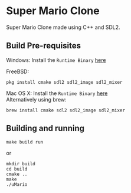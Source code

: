 # Super Mario Clone
Super Mario Clone made using C++ and SDL2.  

## Build Pre-requisites
Windows:
Install the `Runtime Binary` [here](https://www.libsdl.org/download-2.0.php)

FreeBSD:
```
pkg install cmake sdl2 sdl2_image sdl2_mixer
```

Mac OS X:
Install the `Runtime Binary` [here](https://www.libsdl.org/download-2.0.php)  
Alternatively using brew:
```
brew install cmake sdl2 sdl2_image sdl2_mixer
```

## Building and running

```
make build run
```
or 
```
mkdir build
cd build
cmake ..
make
./uMario
```